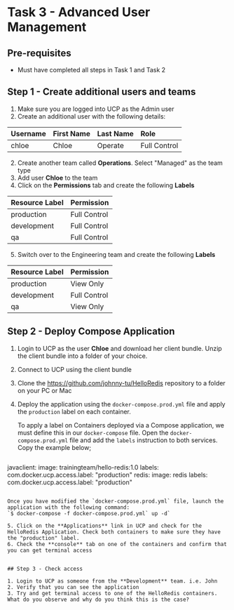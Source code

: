 # Task 3 - Advanced User Management

## Pre-requisites

- Must have completed all steps in Task 1 and Task 2

## Step 1 - Create additional users and teams

1. Make sure you are logged into UCP as the Admin user
2. Create an additional user with the following details:

| Username   | First Name   | Last Name  | Role               |
| :--------- | :----------- | :--------- | :----------------- |
| chloe      | Chloe        | Operate    | Full Control       |

   

2. Create another team called **Operations**. Select "Managed" as the team type
3. Add user **Chloe** to the team
4. Click on the **Permissions** tab and create the following **Labels**

| Resource Label   |   Permission         |
| :-------------   |   :------------------|
| production       |   Full Control       |
| development      |   Full Control       |
| qa               |   Full Control       |

5. Switch over to the Engineering team and create the following **Labels**

| Resource Label   |   Permission         |
| :-------------   |   :------------------|
| production       |   View Only          |
| development      |   Full Control       |
| qa               |   View Only          |


## Step 2 - Deploy Compose Application

1. Login to UCP as the user **Chloe** and download her client bundle. Unzip the client bundle into a folder of your choice.
2. Connect to UCP using the client bundle
3. Clone the https://github.com/johnny-tu/HelloRedis repository to a folder on your PC or Mac
4. Deploy the application using the `docker-compose.prod.yml` file and apply the `production` label on each container.

   To apply a label on Containers deployed via a Compose application, we must define this in our `docker-compose` file. Open the `docker-compose.prod.yml` 
   file and add the `labels` instruction to both services. Copy the example below;

   ```
javaclient:
    image: trainingteam/hello-redis:1.0
    labels:
      com.docker.ucp.access.label: "production"
redis:
    image: redis
    labels:
      com.docker.ucp.access.label: "production"
   ```
   
   Once you have modified the `docker-compose.prod.yml` file, launch the application with the following command:
   `$ docker-compose -f docker-compose.prod.yml` up -d`
   
5. Click on the **Applications** link in UCP and check for the HelloRedis Application. Check both containers to make sure they have the "production" label.
6. Check the **console** tab on one of the containers and confirm that you can get terminal access


## Step 3 - Check access

1. Login to UCP as someone from the **Development** team. i.e. John
2. Verify that you can see the application
3. Try and get terminal access to one of the HelloRedis containers. What do you observe and why do you think this is the case?
